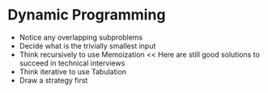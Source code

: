 # Dynamic Programming

* Notice any overlapping subproblems
* Decide what is the trivially smallest input
* Think recursively to use Memoization << Here are still good solutions to succeed in technical interviews
* Think iterative to use Tabulation
* Draw a strategy first
